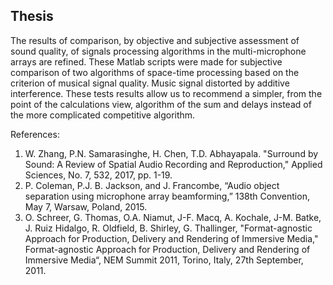 ## Thesis

  The results of comparison, by objective and subjective assessment of sound quality, of signals processing algorithms in the multi-microphone arrays are refined. These Matlab scripts were made for subjective comparison of two algorithms of space-time processing based on the criterion of musical signal quality. Music signal distorted by additive interference. These tests results allow us to recommend a simpler, from the point of the calculations view, algorithm of the sum and delays instead of the more complicated competitive algorithm.

References:

1.	W. Zhang, P.N. Samarasinghe, H. Chen, T.D. Abhayapala. "Surround by Sound: A Review of Spatial Audio Recording and Reproduction," Applied Sciences, No. 7, 532, 2017, pp. 1-19.
2.	P. Coleman, P.J. B. Jackson, and J. Francombe, “Audio object separation using microphone array beamforming,” 138th Convention, May 7, Warsaw, Poland, 2015.
3.	O. Schreer, G. Thomas, O.A. Niamut, J-F. Macq, A. Kochale, J-M. Batke, J. Ruiz Hidalgo, R. Oldfield, B. Shirley, G. Thallinger, "Format-agnostic Approach for Production, Delivery and Rendering of Immersive Media," Format-agnostic Approach for Production, Delivery and Rendering of Immersive Media“, NEM Summit 2011, Torino, Italy, 27th September, 2011.


